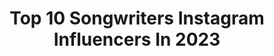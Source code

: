 ---
title: Top 10 Songwriters Instagram Influencers In 2023
description: >-
  Find top songwriters Instagram influencers in 2023. Most popular hashtags: #bhushankumar #anactionhero #krishankumar.
platform: Instagram
hits: 4170
text_top: Identify the most popular Instagram profiles on inBeat.
text_bottom: Our database holds 4170 Instagram influencers like this for you to contact.
profiles:
  - username: "prateekkuhad"
    fullname: >-
      prateekkuhad
    bio: >-
      songwriter
    location: "United States"
    followers: 536484
    engagement: 755
    commentsToLikes: 0.004506
    id: ck0ttriq0408w0i19eysvqmny
    verified: true
    hashtags: "#todayatappleindia, #wynkstage, #mysingaporeconnect, #mismatched"
  - username: "noahgundersen"
    fullname: >-
      Noah Gundersen
    bio: >-
      Songwriter
    location: "United States"
    followers: 45075
    engagement: 716
    commentsToLikes: 0.025870
    id: ck15ptp1xzkm70i19gtlheb4c
    verified: true
    hashtags: ""
  - username: "robertearlkeen1"
    fullname: >-
      Robert Earl Keen
    bio: >-
      Songwriter
    location: "United States"
    followers: 53537
    engagement: 342
    commentsToLikes: 0.020217
    id: ck5c3y7290a0q0i11fk4e359n
    verified: true
    hashtags: "#saveourstages, #primecuts, #luckreunion"
  - username: "johnebaumann"
    fullname: >-
      John Baumann
    bio: >-
      Songwriter
    location: "United States"
    followers: 10973
    engagement: 314
    commentsToLikes: 0.019212
    id: ck5zio9ypg2yx0i14vf91rqok
    verified: false
    hashtags: "#whattheworldneedsnow, #single2"
  - username: "griffenpalmer"
    fullname: >-
      griffen palmer
    bio: >-
      Songwriter.
    location: "United States"
    followers: 6671
    engagement: 1803
    commentsToLikes: 0.084888
    id: ckap8tjdlpthl0i788zku8uup
    verified: false
    hashtags: "#songland, #partyshirt"
  - username: "aliciamoffet"
    fullname: >-
      Moff
    bio: >-
      mama-singer-songwriter @amcollectionz
    location: "Canada"
    followers: 433082
    engagement: 675
    commentsToLikes: 0.006691
    id: ck5pyqt32xcd50i11u56zd8tr
    verified: true
    hashtags: "#evive, #cinnamoncookie, #silkcanada"
  - username: "laceyvjames"
    fullname: >-
      LACEY JAMES
    bio: >-
      22 ♫ singer/songwriter @evolve.models
    location: "United States"
    followers: 80978
    engagement: 1844
    commentsToLikes: 0.007071
    id: ck5cjhjjauqi30i11c3hkwrzp
    verified: false
    hashtags: "#comfortmadesexy, #toofacedpartner, #toofaced, #splathaircolor"
  - username: "yohanimusic"
    fullname: >-
      Yohani
    bio: >-
      🇱🇰 Singer / Songwriter/ Rapper / Producer 📍Mumbai 🇮🇳. #TuSaamneAaye Song Out Now 👇👇👇
    location: "India"
    followers: 1045729
    engagement: 393
    commentsToLikes: 0.007020
    id: ck5hq87x4soe50i11p0e4r04q
    verified: false
    hashtags: "#krishankumar, #jehdanasha, #bhushankumar, #anactionhero"
  - username: "agatha_chelsea"
    fullname: >-
      Agatha Chelsea
    bio: >-
      unimelb BSc, singer-songwriter, entrepreneur @terryandco.id | @herbyagathachelsea |@lovinglivinglearning BA of @knaturalwhite & @greeindonesia
    location: "Indonesia"
    followers: 1680959
    engagement: 237
    commentsToLikes: 0.003242
    id: ck15rtag39lei0i19ym7n3jir
    verified: true
    hashtags: "#breathethelove, #stopoverthinkingstartcreating, #duetjinglebube, #21"
  - username: "autumnknight_"
    fullname: >-
      AUTUMN KNIGHT
    bio: >-
      singer | songwriter | actor nashville, tn 🤍 los angeles, ca shop my merch store 🌸 stream ✨ christmas without you
    location: "United States"
    followers: 50412
    engagement: 224
    commentsToLikes: 0.031580
    id: ck14kmlhwq9dq0i19kwot314q
    verified: false
    hashtags: "#radio, #london, #radiostation, #livefromlondon"
---